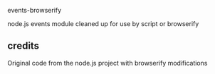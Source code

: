 events-browserify

node.js events module cleaned up for use by script or browserify

## credits
Original code from the node.js project with browserify modifications


